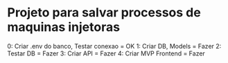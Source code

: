 # Projeto para salvar processos de maquinas injetoras

0: Criar .env do banco, Testar conexao = OK
1: Criar DB, Models = Fazer
2: Testar DB = Fazer 
3: Criar API = Fazer
4: Criar MVP Frontend = Fazer